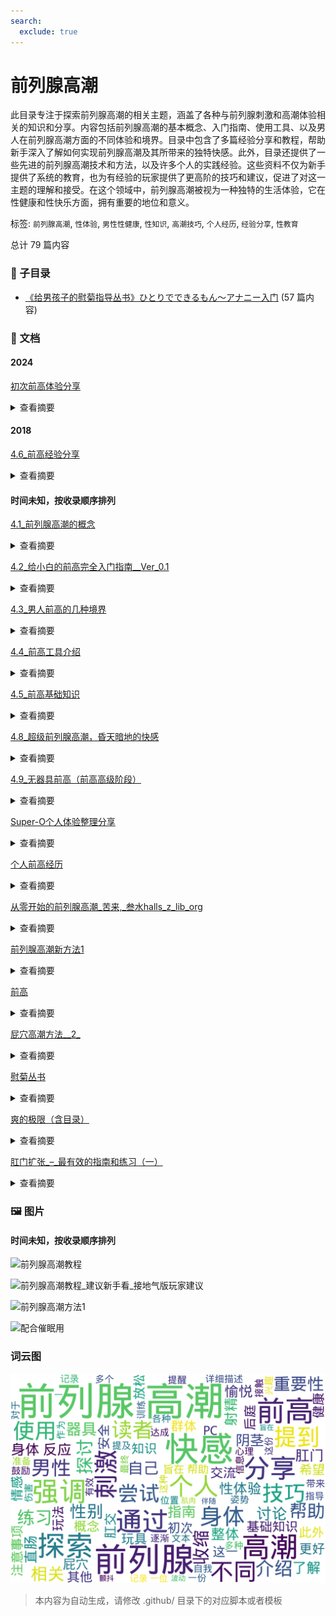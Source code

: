 ```yaml
---
search:
  exclude: true
---
```



# 前列腺高潮

此目录专注于探索前列腺高潮的相关主题，涵盖了各种与前列腺刺激和高潮体验相关的知识和分享。内容包括前列腺高潮的基本概念、入门指南、使用工具、以及男人在前列腺高潮方面的不同体验和境界。目录中包含了多篇经验分享和教程，帮助新手深入了解如何实现前列腺高潮及其所带来的独特快感。此外，目录还提供了一些先进的前列腺高潮技术和方法，以及许多个人的实践经验。这些资料不仅为新手提供了系统的教育，也为有经验的玩家提供了更高阶的技巧和建议，促进了对这一主题的理解和接受。在这个领域中，前列腺高潮被视为一种独特的生活体验，它在性健康和性快乐方面，拥有重要的地位和意义。


标签: `前列腺高潮`, `性体验`, `男性性健康`, `性知识`, `高潮技巧`, `个人经历`, `经验分享`, `性教育`


总计 79 篇内容


### 📁 子目录

- [《给男孩子的慰菊指导丛书》ひとりでできるもん～アナニー入门](《给男孩子的慰菊指导丛书》ひとりでできるもん～アナニー入门) (57 篇内容)


### 📄 文档


#### 2024



[初次前高体验分享](初次前高体验分享_page.md)<details><summary>查看摘要</summary>

该文档记录了一个人初次体验前列腺高潮（前高）的详细过程与感受。作者在文中分享了自己从2024年初次接触高岛、Aneros及无接触高潮的经历开始，经历了多个尝试的阶段，描述了心跳加速、全身出汗等身体反应以及高潮体验的过程。作者提到，在初次尝试中虽然没有达到前高，但通过对群里资料的信任与不断的尝试，逐渐靠近了这一体验。文中详细描述了每次尝试的时间、方法与感受，尤其强调了放松、强大的PC肌、安静环境及适当的心态对体验的影响。最终，作者分享了在2024年3月27日达成前高的瞬间，描述了高潮的生理感受并反思了这些体验。
</details>



#### 2018



[4.6_前高经验分享](4.6_前高经验分享_page.md)<details><summary>查看摘要</summary>

这份文件是对探索前列腺高潮（前高）经验的详细分享，作者主要是在一个专门讨论前高的群体中进行交流后，整理出自己的探索历程。文中介绍了作者首次成功达到前高的过程及其感受，包括身体的准备、技巧的运用、身体感触的变化等。作者强调了身体感受中的“花屏感”以及如何通过呼吸和注意力控制来达到高潮，描述了在过程中所使用的方法和工具，包括轮动和腹部收缩的结合。此外，作者也分享了自己在前高探索之路上的坎坷经历，从最初的粗略尝试，到后来通过群体交流获得系统知识，再到最终实现成功。文中还提供了一些建议给其他希望探索前高的人，强调信心和耐心的重要性。
</details>



#### 时间未知，按收录顺序排列



[4.1_前列腺高潮的概念](4.1_前列腺高潮的概念_page.md)<details><summary>查看摘要</summary>

该文件为一份关于前列腺高潮的详细指南，说明其概念和体验。文中指出，前列腺高潮是通过直接刺激前列腺位置所引发的一种快感，强调前列腺高潮与阴茎高潮的不同之处，同时也描述了前列腺高潮的生理反应及心理状态。文件详细解释了前列腺的解剖结构，高潮的产生过程中的感觉变化，以及高潮后可能的身体反应，如颤抖和唧唧反应。内容中提到的技巧和锻炼方法，鼓励读者通过放松和专注于身体感受，通过一系列的刺激与收缩来更好地体验高潮，强调“释放强烈的快感波动”，同时给出使用成人玩具时的安全警告。总之，这是一本提供实用技巧和情感建议的文献，帮助读者理解并探索前列腺高潮带来的愉悦体验。
</details>




[4.2_给小白的前高完全入门指南__Ver_0.1](4.2_给小白的前高完全入门指南__Ver_0.1_page.md)<details><summary>查看摘要</summary>

本文是针对前列腺高潮（简称前高）入门者的一份详细指南。它提供了简单易懂的语言，帮助初学者理清前高的概念和实现步骤。文中定义了“前高”的体验标准，强调其与传统射精的区别，并为初学者提供了一系列有效的练习方法，旨在帮助用户全面认识前列腺的作用及其健康益处。内容包括前高的基础知识、目标达成方法及一些注意事项，例如正确的探索频率和手法。法律声明部分指明了本文为原创，并提醒未经许可不可转载。
</details>




[4.3_男人前高的几种境界](4.3_男人前高的几种境界_page.md)<details><summary>查看摘要</summary>

该文档讨论了男性在前列腺高潮中的不同体验，划分为五个境界，每个境界具有不同的生理和心理状态。文中提到，第一级高潮是通过简单的按摩感到的愉悦，而第三级和第四级则涉及到身体的紧绷和意识状态的变化，伴随着前列腺液、尿液和精液的释放。最高境界的体验被描述为一种几乎无意识的状态，身体其他部位的感受消失，只剩下前列腺带来的纯净愉悦。这种体验强调了男性的身体感受和自我满足，提出了及时行乐的生活哲学。
</details>




[4.4_前高工具介绍](4.4_前高工具介绍_page.md)<details><summary>查看摘要</summary>

该文档分享了个人的前列腺高潮体验以及相关的自慰工具使用心得。作者在文中详细描述了其从尝试第一次前列腺高潮到成功经历这一过程的感受，强调了前列腺高潮与传统射精的区别及其独特快感。文中提到的不同后庭玩具如SU双环、雷沃二代和百乐后生至爱等被一一介绍，详细说明了使用这些工具的体验、效果与注意事项。作者还分享了进行前列腺自慰前的准备工作，包括灌肠、扩肛和润滑等，以帮助后续的高潮体验。结尾提及个人出售未用的后庭玩具，并表示欢迎交流前列腺高潮的相关问题，整个文档致力于提供对这一主题的深入理解与实践经验。
</details>




[4.5_前高基础知识](4.5_前高基础知识_page.md)<details><summary>查看摘要</summary>

该文件探讨了男性前列腺高潮（即“前高”）的基础知识，旨在帮助男性理解和探索自己的身体，对前列腺进行有效的刺激以达到增强性快感的目的。文中首先定义了男人的‘G点’（即前列腺），并提供了详细的操作步骤和技巧，帮助读者找到并刺激这个区域。作者介绍了多种性姿势和技巧，包括按摩手法、使用情趣用品等，以增加刺激的强度和愉悦感。此外，文件也提到高岛前列腺按摩器的相关知识，讨论了其对男性性生活的积极影响以及如何在不同情况下使用该按摩器。文中强调，享受前列腺刺激并不意味着性别取向的改变，提醒男性放下心理障碍，尝试新的性体验。与之相关的健康益处，亦被一并列出，为关注前列腺健康的男性提供了实用建议。这项内容对性教育、性健康和性别多样性认同都提供了新的视角和理解。
</details>




[4.8_超级前列腺高潮，昏天暗地的快感](4.8_超级前列腺高潮，昏天暗地的快感_page.md)<details><summary>查看摘要</summary>

该文档详细记录了一位直男的个人体验，描述了他在追求前列腺高潮过程中的探索与感受。文中提到，作者由于性欲旺盛，抱着强烈的好奇心，尝试了几种姿势与器具，通过特定的准备，如清洗和使用水性润滑剂，来达到更好的体验。他总结了要体验真正前列腺高潮的关键点，包括不要触碰阴茎，采用侧躺姿势，使用较粗的器具等。文中生动描绘了高潮的感受及身体反应，流露出对这种体验的热情和渴望，且强调体验过程中的“疼痛”是高潮即将来临的预兆，令人感受到前所未有的快感和满足。整体文风直白、真实，作者希望以此经验分享给更多有兴趣的朋友，并鼓励他们探索自己的身体感受。
</details>




[4.9_无器具前高（前高高级阶段）](4.9_无器具前高（前高高级阶段）_page.md)<details><summary>查看摘要</summary>

该文件是关于男性前列腺高潮（SuperO）体验的详细分享，作者分享了个人在无器具情况下获得前列腺快感的过程和感受。文件内容分多段叙述，从热身开始，作者描述了怎样通过收缩肛门和PC肌，以达到特定的快感，强调了在不同阶段的体会和感受。作者也提到了一些练习过程中的技巧，例如主动收缩、集中精神和调整力度，推荐在睡眠前练习，以便更好地集中注意力。这些经验记录包括了作者与其他群友的交流，彼此分享提肛练习及前列腺快感的体会，显示出一种探索和共同学习的氛围。整体而言，这份文档不仅提供了个人经验，也能为其他寻求前列腺高潮实践的人提供启发和帮助。
</details>




[Super-O个人体验整理分享](Super-O个人体验整理分享_page.md)<details><summary>查看摘要</summary>

该文件为一份个人经验分享，详细记录了一位跨性别人群成员在前列腺高潮（Super-O）方面的探索与体验。内容分为多个部分，包括个人初体验的描述、不同高潮类型的分类、以及前列腺高潮五个阶段的深入解析。作者在文本中提到，初体验的关键在于对肌肉的控制，通过无器具的方式进行PC肌收缩，最终实现全身的酥麻感和极致的愉悦。这份文档还探讨了不同类型的高潮，并提出了"轮动收缩"的理念，强调对身体的感知与训练。整体上，文件不仅分享了个人的感受，也提供了对如何获得此类高潮的训练和建议，适合有兴趣深入了解这一主题的读者。
</details>




[个人前高经历](个人前高经历_page.md)<details><summary>查看摘要</summary>

文件记录了一位个人的前列腺高潮体验和探索历程。作者在文本中讲述了他作为一名喜欢女装的男孩的成长故事，描述了自己对伪娘文化的接触，以及在这一过程中所产生的迷惑与兴奋。通过一些偶然的机会，他开始尝试探索前列腺高潮的体验，记录了从第一次尝试的不安与困惑，到逐渐掌握技巧后所获的满足感。文中幽默而细腻地表达了他对于身体探索的思考与成长，提及了使用各种工具和玩具进行自我探索的经验，同时强调了安全性和身体健康的重要性。整个文本传递了一种鼓励和支持的情感，帮助其他人理解前列腺高潮的探索过程。
</details>




[从零开始的前列腺高潮_苦来,_叁水halls_z_lib_org](从零开始的前列腺高潮_苦来,_叁水halls_z_lib_org_page.md)<details><summary>查看摘要</summary>

本文件为一篇关于男性前列腺高潮的教程，详尽介绍了如何获得和体验前列腺高潮的不同方法。文中首先阐述了前列腺快感的基础知识，讨论涴肠（腔内灌注）在前列腺快感获得过程中的重要性，并给出了不同的涴肠方法。接着，作者分享了如何利用视觉刺激和自我暗示来帮助达到前列腺快感，深入探讨了前列腺高潮的不同阶段，包括通过刺激前列腺射精的第一阶段、达成干潮的第二阶段以及彻底剥离前列腺快感和阴茎快感的第三阶段。文章还提到了乳头刺激的重要性，以及如何通过催眠音声辅助达到更深入的快感体验。该文内容适合对前列腺快感有兴趣的男性读者，尤其是希望提升个人性体验和探索新快感方式的群体。整体内容直接，涉及许多实际操作的细节与个人体验，具有教育性和探索性。
</details>




[前列腺高潮新方法1](前列腺高潮新方法1_page.md)<details><summary>查看摘要</summary>

该文件详细介绍了前列腺高潮的方法和注意事项，强调精准找到前列腺位置的重要性，并且批评了某些关于前列腺的常见误解。文件中提到每个人的前列腺位置各不相同，有的人可能深达8-9厘米，最浅也可能仅有2-3厘米，不应简单依赖网络上的标准。此外，文件提供了多种开发前列腺快感的方法，包括通过空模拟排尿和射精的动作、提肛运动技巧以及使用马眼棒和前列腺高潮液等产品来增强快感。特别强调前列腺的快感与射精的关系，并警告潜在的安全风险。文中还提到微电流电击刺激作为一种方法，并称它在某些保健领域效果显著。全篇旨在帮助读者了解和探索前列腺高潮的体验，强调快感的重要性。
</details>




[前高](前高_page.md)<details><summary>查看摘要</summary>

本文件是关于前列腺高潮（Prostate Orgasm）的详细介绍，旨在为读者提供有关这一性体验的知识和实践指导。文件开头部分阐明了前列腺高潮的概念，强调其与阴茎高潮的不同，并描述了通过直肠刺激前列腺所带来的愉悦感受。内容中提到，前列腺高潮的第一个迹象是PC肌肉的收缩，伴随着身体各部分的快感波动和颤抖反应。此外，文件逐步引导读者如何练习以提高前列腺高潮的体验，包括放松技巧、适合的姿势、和刺激方法等。值得注意的是，文件中还描述了在刺激过程中会面临的不适感和其所需的耐心与时间。整体上，本文件为希望了解和实践前列腺高潮的读者提供了有价值的见解和建议。
</details>




[屁穴高潮方法__2_](屁穴高潮方法__2__page.md)<details><summary>查看摘要</summary>

此文档详细介绍了屁穴高潮的技巧和原理，提供了关于如何达到此类快感的具体步骤和注意事项。文中提到屁穴高潮的原理是通过在直肠内快速、大力的抽插，诱发直肠的自主收缩，这一过程也会影响膀胱，从而产生‘插尿’的效果。对于想要尝试屁穴高潮的人，文中推荐使用炮机进行最大化抽插，尽管这种方法的快感相较于前列腺高潮较低。文档还提及此方法的潜在风险，包括可能导致直肠和泌尿系统的伤害。强调了灌肠的必要性，以及在高潮过程中的身体反应，如流前列腺液或尿液，提醒用户需小心操作，避免过度伤害或漏屎现象。整体上，此文档旨在提供技术性的指导与个人体验分享。
</details>




[慰菊丛书](慰菊丛书_page.md)<details><summary>查看摘要</summary>

《慰菊丛书》是一部针对跨性别及性少数群体在生活中经历的性体验的汇编资料，重点探讨前列腺高潮的医学和心理层面。文件可能包含从个人故事到临床经验等多种内容，致力于揭示跨性别人士在性体验中的独特视角及其情感层面的复杂性。这本书的章节或许会通过个人案例分享前列腺高潮在性快感中的角色，探讨该体验对身体认知和性自我认同的影响。同时，文件中也会涉及相关的医学知识，以帮助跨性别人士更好地理解和探索自身的身体反应及情感需求。该书的目标是增进社会对跨性别群体性体验的了解与接纳，倡导更健康的性教育与开放的性讨论。
</details>




[爽的极限（含目录）](爽的极限（含目录）_page.md)<details><summary>查看摘要</summary>

该文件名为《爽的极限》，主要内容是关于前列腺刺激及相关快感的详细探讨，分为多个部分。文件一开始探讨了爽感的来源及其错觉，分析了在不同刺激下，快感如何被大脑辨别处理以及每种快感形式的差异。接着，探讨了前列腺的各种玩法，包括阴茎玩法、后庭玩法和无器具玩法，分别讲述了不同方法的技巧和效果。同时，还详细讨论了各种快感的类型，如出液型、紧涨型、波浪型等，描述了每种快感的特征以及如何在体验中提升和选择爽感。最后对于潜意识对快感体验的影响进行了深入分析，提供了可能的突破方向与方法，探讨如何才能实现更高层次的快感体验。整篇文字涉及个人观点与实践，内容丰富、生动，适合对前列腺刺激和快感探索感兴趣的读者。
</details>




[肛门扩张_–_最有效的指南和练习（一）](肛门扩张_–_最有效的指南和练习（一）_page.md)<details><summary>查看摘要</summary>

本文件是关于肛门扩张技巧和信息的详细指南，旨在帮助读者了解如何安全且愉快地进行后庭游戏。文件开篇描述了肛门作为一种肌肉组织的特性，重点强调通过适当的训练（如使用拳交假阳具）来逐渐适应更大尺寸的被物体进入。文中提到，放松括约肌是享受肛交乐趣的关键，错误的方法可能导致不适或疼痛，因此在练习之前必须做好充分准备和正确的信息以确保安全。其次，文件还介绍了与肛交相关的生理学知识，包括肛门、直肠以及结肠的解剖结构，以及在实践肛交过程中伴侣之间信任和沟通的重要性。还详细描述了肛交的不同形式和技巧，强调需要遵循的基本规则来避免伤害。文件不仅为经验丰富的实践者提供深度信息，也为新手提供安全练习的必要指导。
</details>



### 🖼️ 图片


#### 时间未知，按收录顺序排列


![前列腺高潮教程](前列腺高潮教程.jpg)


![前列腺高潮教程_建议新手看_接地气版玩家建议](前列腺高潮教程_建议新手看_接地气版玩家建议.jpg)


![前列腺高潮方法1](前列腺高潮方法1.jpg)


![配合催眠用](配合催眠用.jpg)



### 词云图

![摘要词云图](abstracts_wordcloud.png)


> 本内容为自动生成，请修改 .github/ 目录下的对应脚本或者模板
